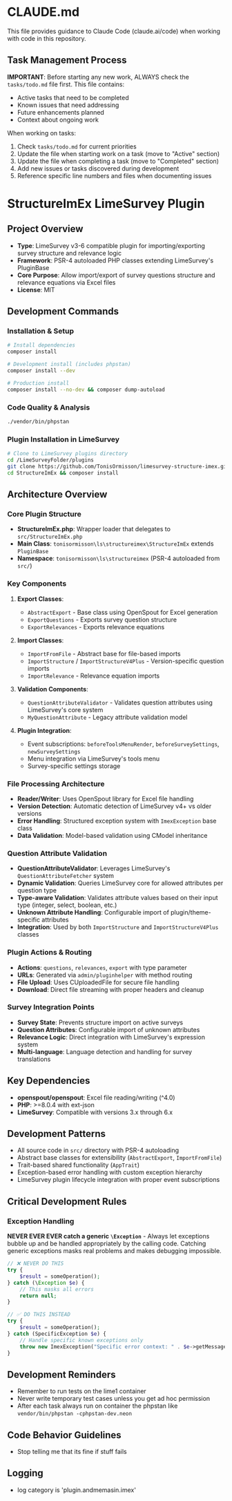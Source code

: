 # CLAUDE.md

This file provides guidance to Claude Code (claude.ai/code) when working with code in this repository.

## Task Management Process

**IMPORTANT**: Before starting any new work, ALWAYS check the `tasks/todo.md` file first. This file contains:
- Active tasks that need to be completed
- Known issues that need addressing  
- Future enhancements planned
- Context about ongoing work

When working on tasks:
1. Check `tasks/todo.md` for current priorities
2. Update the file when starting work on a task (move to "Active" section)
3. Update the file when completing a task (move to "Completed" section)
4. Add new issues or tasks discovered during development
5. Reference specific line numbers and files when documenting issues

# StructureImEx LimeSurvey Plugin

## Project Overview
- **Type**: LimeSurvey v3-6 compatible plugin for importing/exporting survey structure and relevance logic
- **Framework**: PSR-4 autoloaded PHP classes extending LimeSurvey's PluginBase
- **Core Purpose**: Allow import/export of survey questions structure and relevance equations via Excel files
- **License**: MIT

## Development Commands

### Installation & Setup
```bash
# Install dependencies
composer install

# Development install (includes phpstan)
composer install --dev

# Production install
composer install --no-dev && composer dump-autoload
```

### Code Quality & Analysis
```bash
./vendor/bin/phpstan

```

### Plugin Installation in LimeSurvey
```bash
# Clone to LimeSurvey plugins directory
cd /LimeSurveyFolder/plugins
git clone https://github.com/TonisOrmisson/limesurvey-structure-imex.git StructureImEx
cd StructureImEx && composer install
```

## Architecture Overview

### Core Plugin Structure
- **StructureImEx.php**: Wrapper loader that delegates to `src/StructureImEx.php`
- **Main Class**: `tonisormisson\ls\structureimex\StructureImEx` extends `PluginBase`
- **Namespace**: `tonisormisson\ls\structureimex` (PSR-4 autoloaded from `src/`)

### Key Components
1. **Export Classes**: 
   - `AbstractExport` - Base class using OpenSpout for Excel generation
   - `ExportQuestions` - Exports survey question structure
   - `ExportRelevances` - Exports relevance equations

2. **Import Classes**:
   - `ImportFromFile` - Abstract base for file-based imports
   - `ImportStructure` / `ImportStructureV4Plus` - Version-specific question imports
   - `ImportRelevance` - Relevance equation imports

3. **Validation Components**:
   - `QuestionAttributeValidator` - Validates question attributes using LimeSurvey's core system
   - `MyQuestionAttribute` - Legacy attribute validation model

4. **Plugin Integration**:
   - Event subscriptions: `beforeToolsMenuRender`, `beforeSurveySettings`, `newSurveySettings`
   - Menu integration via LimeSurvey's tools menu
   - Survey-specific settings storage

### File Processing Architecture
- **Reader/Writer**: Uses OpenSpout library for Excel file handling
- **Version Detection**: Automatic detection of LimeSurvey v4+ vs older versions
- **Error Handling**: Structured exception system with `ImexException` base class
- **Data Validation**: Model-based validation using CModel inheritance

### Question Attribute Validation
- **QuestionAttributeValidator**: Leverages LimeSurvey's `QuestionAttributeFetcher` system
- **Dynamic Validation**: Queries LimeSurvey core for allowed attributes per question type
- **Type-aware Validation**: Validates attribute values based on their input type (integer, select, boolean, etc.)
- **Unknown Attribute Handling**: Configurable import of plugin/theme-specific attributes
- **Integration**: Used by both `ImportStructure` and `ImportStructureV4Plus` classes

### Plugin Actions & Routing
- **Actions**: `questions`, `relevances`, `export` with type parameter
- **URLs**: Generated via `admin/pluginhelper` with method routing
- **File Upload**: Uses CUploadedFile for secure file handling
- **Download**: Direct file streaming with proper headers and cleanup

### Survey Integration Points
- **Survey State**: Prevents structure import on active surveys
- **Question Attributes**: Configurable import of unknown attributes
- **Relevance Logic**: Direct integration with LimeSurvey's expression system
- **Multi-language**: Language detection and handling for survey translations

## Key Dependencies
- **openspout/openspout**: Excel file reading/writing (^4.0)
- **PHP**: >=8.0.4 with ext-json
- **LimeSurvey**: Compatible with versions 3.x through 6.x

## Development Patterns
- All source code in `src/` directory with PSR-4 autoloading
- Abstract base classes for extensibility (`AbstractExport`, `ImportFromFile`)
- Trait-based shared functionality (`AppTrait`)
- Exception-based error handling with custom exception hierarchy
- LimeSurvey plugin lifecycle integration with proper event subscriptions

## Critical Development Rules

### Exception Handling
**NEVER EVER EVER catch a generic `\Exception`** - Always let exceptions bubble up and be handled appropriately by the calling code. Catching generic exceptions masks real problems and makes debugging impossible.

```php
// ❌ NEVER DO THIS
try {
    $result = someOperation();
} catch (\Exception $e) {
    // This masks all errors
    return null;
}

// ✅ DO THIS INSTEAD
try {
    $result = someOperation();
} catch (SpecificException $e) {
    // Handle specific known exceptions only
    throw new ImexException("Specific error context: " . $e->getMessage());
}
```

## Development Reminders
- Remember to run tests on the lime1 container
- Never write temporary test cases unless you get ad hoc permission
- After each task always run on container the phpstan like `vendor/bin/phpstan -cphpstan-dev.neon`

## Code Behavior Guidelines
- Stop telling me that its fine if stuff fails

## Logging
- log category is 'plugin.andmemasin.imex'
